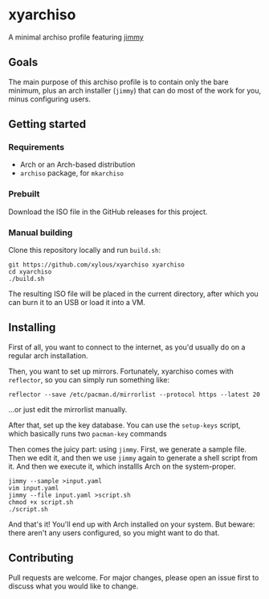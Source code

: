 # xyarchiso

A minimal archiso profile featuring [jimmy](https://github.com/xylous/jimmy)

## Goals

The main purpose of this archiso profile is to contain only the bare minimum,
plus an arch installer (`jimmy`) that can do most of the work for you, minus
configuring users.

## Getting started

### Requirements

- Arch or an Arch-based distribution
- `archiso` package, for `mkarchiso`

### Prebuilt

Download the ISO file in the GitHub releases for this project.

### Manual building

Clone this repository locally and run `build.sh`:

```
git https://github.com/xylous/xyarchiso xyarchiso
cd xyarchiso
./build.sh
```

The resulting ISO file will be placed in the current directory, after which you
can burn it to an USB or load it into a VM.

## Installing

First of all, you want to connect to the internet, as you'd usually do on a
regular arch installation.

Then, you want to set up mirrors. Fortunately, xyarchiso comes with
`reflector`, so you can simply run something like:

```
reflector --save /etc/pacman.d/mirrorlist --protocol https --latest 20
```

...or just edit the mirrorlist manually.

After that, set up the key database. You can use the `setup-keys` script, which
basically runs two `pacman-key` commands

Then comes the juicy part: using `jimmy`. First, we generate a sample file. Then
we edit it, and then we use `jimmy` again to generate a shell script from it.
And then we execute it, which installls Arch on the system-proper.

```
jimmy --sample >input.yaml
vim input.yaml
jimmy --file input.yaml >script.sh
chmod +x script.sh
./script.sh
```

And that's it! You'll end up with Arch installed on your system. But beware:
there aren't any users configured, so you might want to do that.

## Contributing

Pull requests are welcome. For major changes, please open an issue first to
discuss what you would like to change.
